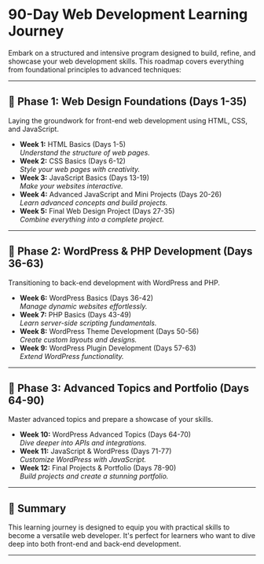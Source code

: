 # 90-Day Web Development Learning Journey

Embark on a structured and intensive program designed to build, refine, and showcase your web development skills. This roadmap covers everything from foundational principles to advanced techniques:

---

## 🏁 **Phase 1: Web Design Foundations (Days 1-35)**  
Laying the groundwork for front-end web development using HTML, CSS, and JavaScript.

- **Week 1:** HTML Basics (Days 1-5)  
  *Understand the structure of web pages.*
- **Week 2:** CSS Basics (Days 6-12)  
  *Style your web pages with creativity.*
- **Week 3:** JavaScript Basics (Days 13-19)  
  *Make your websites interactive.*
- **Week 4:** Advanced JavaScript and Mini Projects (Days 20-26)  
  *Learn advanced concepts and build projects.*
- **Week 5:** Final Web Design Project (Days 27-35)  
  *Combine everything into a complete project.*

---

## 🚀 **Phase 2: WordPress & PHP Development (Days 36-63)**  
Transitioning to back-end development with WordPress and PHP.

- **Week 6:** WordPress Basics (Days 36-42)  
  *Manage dynamic websites effortlessly.*
- **Week 7:** PHP Basics (Days 43-49)  
  *Learn server-side scripting fundamentals.*
- **Week 8:** WordPress Theme Development (Days 50-56)  
  *Create custom layouts and designs.*
- **Week 9:** WordPress Plugin Development (Days 57-63)  
  *Extend WordPress functionality.*

---

## 🌟 **Phase 3: Advanced Topics and Portfolio (Days 64-90)**  
Master advanced topics and prepare a showcase of your skills.

- **Week 10:** WordPress Advanced Topics (Days 64-70)  
  *Dive deeper into APIs and integrations.*
- **Week 11:** JavaScript & WordPress (Days 71-77)  
  *Customize WordPress with JavaScript.*
- **Week 12:** Final Projects & Portfolio (Days 78-90)  
  *Build projects and create a stunning portfolio.*

---

## 📅 **Summary**
This learning journey is designed to equip you with practical skills to become a versatile web developer. It's perfect for learners who want to dive deep into both front-end and back-end development.

---
